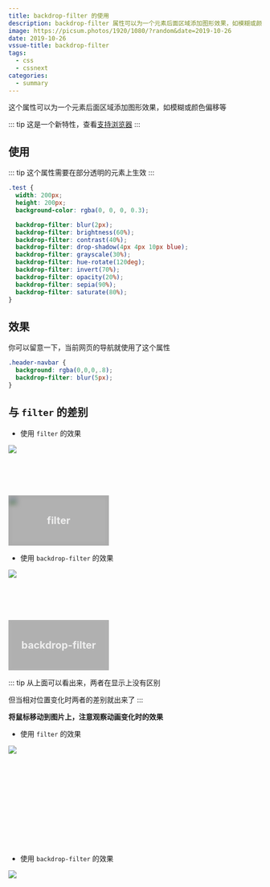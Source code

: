 ```yaml
---
title: backdrop-filter 的使用
description: backdrop-filter 属性可以为一个元素后面区域添加图形效果，如模糊或颜色偏移等
image: https://picsum.photos/1920/1080/?random&date=2019-10-26
date: 2019-10-26
vssue-title: backdrop-filter
tags:
  - css
  - cssnext
categories:
  - summary
---
```


这个属性可以为一个元素后面区域添加图形效果，如模糊或颜色偏移等

<!-- more -->

::: tip
这是一个新特性，查看[支持浏览器](https://caniuse.com/#feat=css-backdrop-filter)
:::

## 使用

::: tip
这个属性需要在部分透明的元素上生效
:::

``` css
.test {
  width: 200px;
  height: 200px;
  background-color: rgba(0, 0, 0, 0.3);

  backdrop-filter: blur(2px);
  backdrop-filter: brightness(60%);
  backdrop-filter: contrast(40%);
  backdrop-filter: drop-shadow(4px 4px 10px blue);
  backdrop-filter: grayscale(30%);
  backdrop-filter: hue-rotate(120deg);
  backdrop-filter: invert(70%);
  backdrop-filter: opacity(20%);
  backdrop-filter: sepia(90%);
  backdrop-filter: saturate(80%);
}
```

## 效果

你可以留意一下，当前网页的导航就使用了这个属性

``` css
.header-navbar {
  background: rgba(0,0,0,.8);
  backdrop-filter: blur(5px);
}
```

## 与 `filter` 的差别

- 使用 `filter` 的效果

<div class="demo-item filter-item">
  <img src="https://picsum.photos/200/200?random" class="item-img">
  <div class="item-mask">
    <img src="https://picsum.photos/200/200?random" class="mask-img">
    <p class="mask-title">filter</p>
  </div>
</div>

- 使用 `backdrop-filter` 的效果

<div class="demo-item backdrop-item">
  <img src="https://picsum.photos/200/200?random" class="item-img">
  <div class="item-mask">
    <p class="mask-title">backdrop-filter</p>
  </div>
</div>

::: tip
从上面可以看出来，两者在显示上没有区别

但当相对位置变化时两者的差别就出来了
:::

**将鼠标移动到图片上，注意观察动画变化时的效果**

- 使用 `filter` 的效果

<div class="demo-item filter-item hover-item">
  <img src="https://picsum.photos/200/200?random" class="item-img">
  <div class="item-mask">
    <img src="https://picsum.photos/200/200?random" class="mask-img">
    <p class="mask-title">filter</p>
  </div>
</div>

- 使用 `backdrop-filter` 的效果

<div class="demo-item backdrop-item hover-item">
  <img src="https://picsum.photos/200/200?random" class="item-img">
  <div class="item-mask">
    <p class="mask-title">backdrop-filter</p>
  </div>
</div>

<!-- public style -->
<style>
.demo-item {
  position: relative;
  width: 200px;
  height: 200px;
  overflow: hidden;
  font-size: 0;
}
.demo-item .list-item-img {
  width: 100%;
  height: 100%;
}
.demo-item .item-mask {
  display: inline-block;
  position: absolute;
  bottom: 0;
  left: 0;
  z-index: 1;
  width: 100%;
  height: 100px;
  overflow: hidden;
}
.demo-item .item-mask .mask-title {
  margin: 0;
  font-size: 20px;
  color: #eee;
  font-weight: bold;
  text-align: center;
  line-height: 100px;
}
.hover-item .item-mask {
  transform: translateY(100%);
  transition: transform 1s;
}
.hover-item:hover .item-mask {
  transform: translateY(0);
  transition: transform 1s;
}
.filter-item .item-mask {
  font-size: 0;
}
.filter-item .item-mask .mask-title {
  position: absolute;
  left: 0;
  right: 0;
  z-index: 3;
  background: rgba(0, 0, 0, 0.3);
}
.demo-item .item-mask .mask-img {
  position: absolute;
  bottom: 0;
  left: 0;
  z-index: 2;
  width: 100%;
  filter: blur(5px);
}
.backdrop-item .item-mask {
  background: rgba(0, 0, 0, 0.3);
  backdrop-filter: blur(5px);
}
</style>
